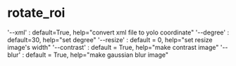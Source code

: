 # rotate_roi

'--xml' : default=True, help="convert xml file to yolo coordinate"
'--degree' : default=30, help="set degree"
'--resize' : default = 0, help="set resize image's width"
'--contrast' : default = True, help="make contrast image"
'--blur' : default = True, help="make gaussian blur image"

